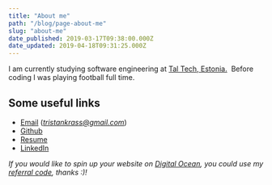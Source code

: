 ```yaml
---
title: "About me"
path: "/blog/page-about-me"
slug: "about-me"
date_published: 2019-03-17T09:38:00.000Z
date_updated: 2019-04-18T09:31:25.000Z
---
```


 I am currently studying software engineering at [Tal Tech, Estonia.](https://www.ttu.ee/en/)  Before coding I was playing football full time.

## Some useful links

- [Email](mailto:tristan@tristan.ee) (*tristankrass@gmail.com*)
- [Github](https://github.com/tristankrass)
- [Resume](https://www.tristan.biz/)
- [LinkedIn](https://www.linkedin.com/in/tristankrass/)

*If you would like to spin up your website on [Digital Ocean](https://m.do.co/c/948ab7228911), you could use my [referral code](https://m.do.co/c/948ab7228911), thanks :)!*




